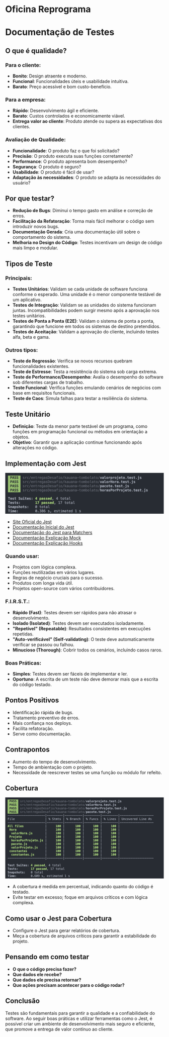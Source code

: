 # Oficina Reprograma
# Documentação de Testes

## O que é qualidade?

### Para o cliente:
- **Bonito**: Design atraente e moderno.
- **Funcional**: Funcionalidades úteis e usabilidade intuitiva.
- **Barato**: Preço acessível e bom custo-benefício.

### Para a empresa:
- **Rápido**: Desenvolvimento ágil e eficiente.
- **Barato**: Custos controlados e economicamente viável.
- **Entrega valor ao cliente**: Produto atende ou supera as expectativas dos clientes.

### Avaliação de Qualidade:
- **Funcionalidade**: O produto faz o que foi solicitado?
- **Precisão**: O produto executa suas funções corretamente?
- **Performance**: O produto apresenta bom desempenho?
- **Segurança**: O produto é seguro?
- **Usabilidade**: O produto é fácil de usar?
- **Adaptação às necessidades**: O produto se adapta às necessidades do usuário?

## Por que testar?
- **Redução de Bugs**: Diminui o tempo gasto em análise e correção de erros.
- **Facilitação da Refatoração**: Torna mais fácil melhorar o código sem introduzir novos bugs.
- **Documentação Gerada**: Cria uma documentação útil sobre o comportamento do sistema.
- **Melhoria no Design do Código**: Testes incentivam um design de código mais limpo e modular.

## Tipos de Teste

### Principais:
- **Testes Unitários**: Validam se cada unidade de software funciona conforme o esperado. Uma unidade é o menor componente testável de um aplicativo.
- **Testes de Integração**: Validam se as unidades do sistema funcionam juntas. Incompatibilidades podem surgir mesmo após a aprovação nos testes unitários.
- **Testes de Ponta a Ponta (E2E)**: Validam o sistema de ponta a ponta, garantindo que funcione em todos os sistemas de destino pretendidos.
- **Testes de Aceitação**: Validam a aprovação do cliente, incluindo testes alfa, beta e gama.

### Outros tipos:
- **Teste de Regressão**: Verifica se novos recursos quebram funcionalidades existentes.
- **Teste de Estresse**: Testa a resistência do sistema sob carga extrema.
- **Teste de Performance/Desempenho**: Avalia o desempenho do software sob diferentes cargas de trabalho.
- **Teste Funcional**: Verifica funções emulando cenários de negócios com base em requisitos funcionais.
- **Teste de Caos**: Simula falhas para testar a resiliência do sistema.

## Teste Unitário
- **Definição**: Teste da menor parte testável de um programa, como funções em programação funcional ou métodos em orientação a objetos.
- **Objetivo**: Garantir que a aplicação continue funcionando após alterações no código.

## Implementação com Jest

![Teste com Jest](images/Jest-image.png)

- [Site Oficial do Jest](https://jestjs.io/pt-BR/)
- [Documentação Inicial do Jest](https://jestjs.io/pt-BR/docs/getting-started)
- [Documentação do Jest para Matchers](https://jestjs.io/pt-BR/docs/using-matchers)
- [Documentação Explicação Mock](https://jestjs.io/pt-BR/docs/mock-functions)
- [Documentação Explicação Hooks](https://jestjs.io/pt-BR/docs/setup-teardown)

### Quando usar:
- Projetos com lógica complexa.
- Funções reutilizadas em vários lugares.
- Regras de negócio cruciais para o sucesso.
- Produtos com longa vida útil.
- Projetos open-source com vários contribuidores.

### F.I.R.S.T.:
- **Rápido (Fast)**: Testes devem ser rápidos para não atrasar o desenvolvimento.
- **Isolado (Isolated)**: Testes devem ser executados isoladamente.
- **"Repetível" (Repeatable)**: Resultados consistentes em execuções repetidas.
- **"Auto-verificável" (Self-validating)**: O teste deve automaticamente verificar se passou ou falhou.
- **Minucioso (Thorough)**: Cobrir todos os cenários, incluindo casos raros.

### Boas Práticas:
- **Simples**: Testes devem ser fáceis de implementar e ler.
- **Oportuno**: A escrita de um teste não deve demorar mais que a escrita do código testado.

## Pontos Positivos
- Identificação rápida de bugs.
- Tratamento preventivo de erros.
- Mais confiança nos deploys.
- Facilita refatoração.
- Serve como documentação.

## Contrapontos
- Aumento do tempo de desenvolvimento.
- Tempo de ambientação com o projeto.
- Necessidade de reescrever testes se uma função ou módulo for refeito.

## Cobertura
![Teste com cobertura](images/Coverage-jest.png)
- A cobertura é medida em percentual, indicando quanto do código é testado.
- Evite testar em excesso; foque em arquivos críticos e com lógica complexa.

## Como usar o Jest para Cobertura
- Configure o Jest para gerar relatórios de cobertura.
- Meça a cobertura de arquivos críticos para garantir a estabilidade do projeto.

## Pensando em como testar
- **O que o código precisa fazer?**
- **Que dados ele recebe?**
- **Que dados ele precisa retornar?**
- **Que ações precisam acontecer para o código rodar?**

## Conclusão
Testes são fundamentais para garantir a qualidade e a confiabilidade do software. Ao seguir boas práticas e utilizar ferramentas como o Jest, é possível criar um ambiente de desenvolvimento mais seguro e eficiente, que promove a entrega de valor contínuo ao cliente.

